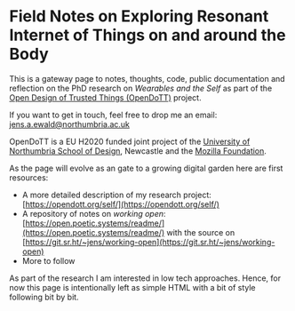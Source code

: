 # Field Notes on Exploring Resonant Internet of Things on and around the Body


This is a gateway page to notes, thoughts, code, public documentation and reflection on the PhD research on _Wearables and the Self_ as part of the [Open Design of Trusted Things (OpenDoTT)](https://opendott.org) project.

If you want to get in touch, feel free to drop me an email: [jens.a.ewald@northumbria.ac.uk](mailto:jens.a.ewald@northumbria.ac.uk)

OpenDoTT is a EU H2020 funded joint project of the [University of Northumbria School of Design](https://northumbria.ac.uk/about-us/academic-departments/northumbria-school-of-design/), Newcastle and the [Mozilla Foundation](https://foundation.mozilla.org/).

As the page will evolve as an gate to a growing digital garden here are first resources:

- A more detailed description of my research project: [https://opendott.org/self/](https://opendott.org/self/)
- A repository of notes on _working open_: [https://open.poetic.systems/readme/](https://open.poetic.systems/readme/) with the source on [https://git.sr.ht/~jens/working-open](https://git.sr.ht/~jens/working-open)
- More to follow

As part of the research I am interested in low tech approaches. Hence, for now this page is intentionally left as simple HTML with a bit of style following bit by bit.